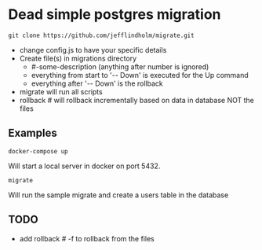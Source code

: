 # Dead simple postgres migration
```
git clone https://github.com/jefflindholm/migrate.git
```
* change config.js to have your specific details
* Create file(s) in migrations directory
    * #-some-description (anything after number is ignored)
    * everything from start to '-- Down' is executed for the Up command
    * everything after '-- Down' is the rollback
* migrate will run all scripts
* rollback # will rollback incrementally based on data in database NOT the files

## Examples
```
docker-compose up
```
Will start a local server in docker on port 5432.
```
migrate
```
Will run the sample migrate and create a users table in the database



## TODO
* add rollback # -f to rollback from the files
